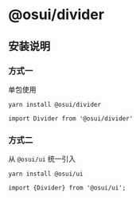 # @osui/divider

## 安装说明

### 方式一

单包使用

```
yarn install @osui/divider
```

```
import Divider from '@osui/divider'
```

### 方式二

从 `@osui/ui` 统一引入

```
yarn install @osui/ui
```

```
import {Divider} from '@osui/ui';
```



